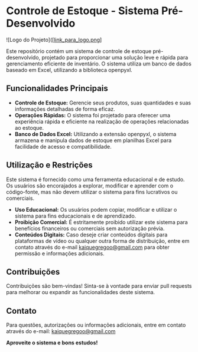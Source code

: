 # Controle de Estoque - Sistema Pré-Desenvolvido

![Logo do Projeto]([[link_para_logo.png](https://www.pumasistemas.com.br/assets/uploads/solucoes/1/6409d54e9c7b1aavo4l.webp)] <!-- Substitua com o link para o logo do seu projeto, se aplicável -->

Este repositório contém um sistema de controle de estoque pré-desenvolvido, projetado para proporcionar uma solução leve e rápida para gerenciamento eficiente de inventário. O sistema utiliza um banco de dados baseado em Excel, utilizando a biblioteca openpyxl.

## Funcionalidades Principais

- **Controle de Estoque:** Gerencie seus produtos, suas quantidades e suas informações detalhadas de forma eficaz.
- **Operações Rápidas:** O sistema foi projetado para oferecer uma experiência rápida e eficiente na realização de operações relacionadas ao estoque.
- **Banco de Dados Excel:** Utilizando a extensão openpyxl, o sistema armazena e manipula dados de estoque em planilhas Excel para facilidade de acesso e compatibilidade.

## Utilização e Restrições

Este sistema é fornecido como uma ferramenta educacional e de estudo. Os usuários são encorajados a explorar, modificar e aprender com o código-fonte, mas não devem utilizar o sistema para fins lucrativos ou comerciais.

- **Uso Educacional:** Os usuários podem copiar, modificar e utilizar o sistema para fins educacionais e de aprendizado.
- **Proibição Comercial:** É estritamente proibido utilizar este sistema para benefícios financeiros ou comerciais sem autorização prévia.
- **Conteúdos Digitais:** Caso deseje criar conteúdos digitais para plataformas de vídeo ou qualquer outra forma de distribuição, entre em contato através do e-mail kaiquegregoo@gmail.com para obter permissão e informações adicionais.

## Contribuições

Contribuições são bem-vindas! Sinta-se à vontade para enviar pull requests para melhorar ou expandir as funcionalidades deste sistema.

## Contato

Para questões, autorizações ou informações adicionais, entre em contato através do e-mail: kaiquegregoo@gmail.com

**Aproveite o sistema e bons estudos!**
